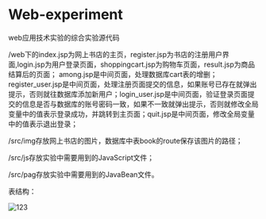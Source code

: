 # Web-experiment
web应用技术实验的综合实验源代码

/web下的index.jsp为网上书店的主页，register.jsp为书店的注册用户界面,login.jsp为用户登录页面，shoppingcart.jsp为购物车页面，result.jsp为商品结算后的页面； among.jsp是中间页面，处理数据库cart表的增删；register_user.jsp是中间页面，处理注册页面提交的信息，如果账号已存在就弹出提示，否则就往数据库添加新用户；login_user.jsp是中间页面，验证登录页面提交的信息是否与数据库的账号密码一致，如果不一致就弹出提示，否则就修改全局变量中的值表示登录成功，并跳转到主页面；quit.jsp是中间页面，修改全局变量中的值表示退出登录；

/src/img存放网上书店的图片，数据库中表book的route保存该图片的路径； 

/src/js存放实验中需要用到的JavaScript文件； 

/src/pag存放实验中需要用到的JavaBean文件。

表结构：

![123](C:\Users\11401\Desktop\123.png)